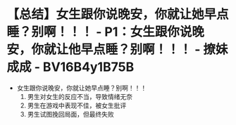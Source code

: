 # 【总结】女生跟你说晚安，你就让她早点睡？别啊！！！ - P1：女生跟你说晚安，你就让他早点睡？别啊！！！ - 撩妹成成 - BV16B4y1B75B

-   女生跟你说晚安，你就让她早点睡？别啊！！！
    1.  男生对女生的反应不当，导致情绪无奈
    2.  男生在游戏中表现不佳，被女生批评
    3.  男生试图挽回局面，但最终失败
